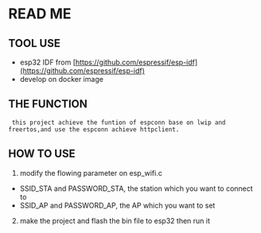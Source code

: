 # READ ME 
## TOOL USE 
* esp32 IDF from [https://github.com/espressif/esp-idf](https://github.com/espressif/esp-idf)
* develop on docker image
## THE FUNCTION    
     this project achieve the funtion of espconn base on lwip and freertos,and use the espconn achieve httpclient.    
     
## HOW TO USE
1. modify the flowing parameter on esp_wifi.c  
  * SSID_STA and PASSWORD_STA, the station which you want to connect to 
  * SSID_AP and PASSWORD_AP, the AP which you want to set
2. make the project and flash the bin file to esp32 then run it

